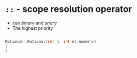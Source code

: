 # `::` - scope resolution operator

- can *binary* and *unary* 
- The highest priority
```C++

Rational::Rational(int n, int d):numer(n)
{
}
```